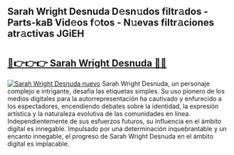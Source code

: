 ## Sarah Wright Desnuda D𝚎sn𝚞dos filtr𝚊dos - Parts-kaB Vid𝚎os f𝚘tos - N𝚞evas filtr𝚊ciones atr𝚊ctivas JGiEH

# <h2><a href="http://mbayb5j.tromn.icu/?c=Sarah+Wright+Desnuda">🔗👉👉👉 Sarah Wright Desnuda 🔗🔗</a></h2>

[![Sarah Wright Desnuda nuevo](https://i.imgur.com/pEAQMta.gif)](http://mbayb5j.tromn.icu/?c=Sarah+Wright+Desnuda)
Sarah Wright Desnuda, un personaje complejo e intrigante, desafía las etiquetas simples. Su uso pionero de los medios digitales para la autorrepresentación ha cautivado y enfurecido a los espectadores, encendiendo debates sobre la identidad, la expresión artística y la naturaleza evolutiva de las comunidades en línea. Independientemente de sus esfuerzos futuros, su influencia en el ámbito digital es innegable. Impulsado por una determinación inquebrantable y un encanto innegable, el progreso de Sarah Wright Desnuda en el ámbito digital es implacable.

